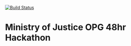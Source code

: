 [![Build Status](https://travis-ci.org/eddiejaoude/ministryofjustice-opg-48h-hackathon.svg?branch=master)](https://travis-ci.org/eddiejaoude/ministryofjustice-opg-48h-hackathon)

# Ministry of Justice OPG 48hr Hackathon

